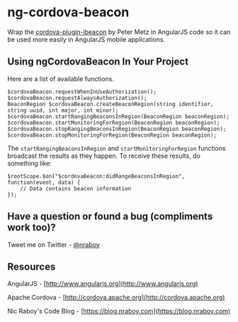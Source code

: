 # ng-cordova-beacon

Wrap the [cordova-plugin-ibeacon](https://github.com/petermetz/cordova-plugin-ibeacon) by Peter Metz in AngularJS code so it can be used more easily in AngularJS mobile applications.

## Using ngCordovaBeacon In Your Project

Here are a list of available functions.

```
$cordovaBeacon.requestWhenInUseAuthorization();
$cordovaBeacon.requestAlwaysAuthorization();
BeaconRegion $cordovaBeacon.createBeaconRegion(string identifier, string uuid, int major, int minor);
$cordovaBeacon.startRangingBeaconsInRegion(BeaconRegion beaconRegion);
$cordovaBeacon.startMonitoringForRegion(BeaconRegion beaconRegion);
$cordovaBeacon.stopRangingBeaconsInRegion(BeaconRegion beaconRegion);
$cordovaBeacon.stopMonitoringForRegion(BeaconRegion beaconRegion);
```

The `startRangingBeaconsInRegion` and `startMonitoringForRegion` functions broadcast the results as they happen.  To receive these results, do something like:

```
$rootScope.$on("$cordovaBeacon:didRangeBeaconsInRegion", function(event, data) {
    // Data contains beacon information
});
```

## Have a question or found a bug (compliments work too)?

Tweet me on Twitter - [@nraboy](https://www.twitter.com/nraboy)

## Resources

AngularJS - [http://www.angularjs.org](http://www.angularjs.org)

Apache Cordova - [http://cordova.apache.org](http://cordova.apache.org)

Nic Raboy's Code Blog - [https://blog.nraboy.com](https://blog.nraboy.com)
